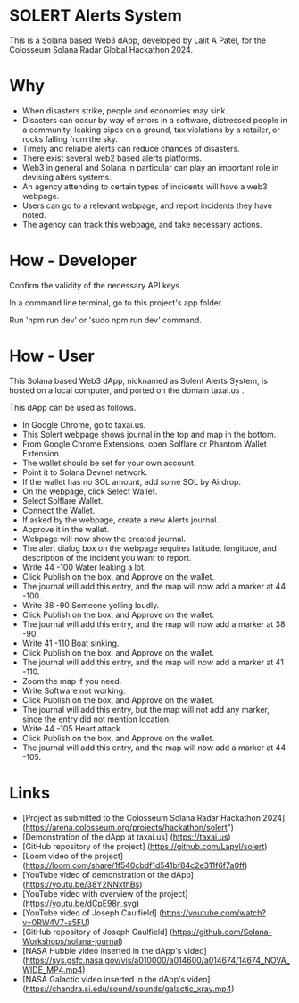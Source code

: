 # SOLERT Alerts System

This is a Solana based Web3 dApp, developed by Lalit A Patel, for the Colosseum Solana Radar Global Hackathon 2024.

# Why

- When disasters strike, people and economies may sink.
- Disasters can occur by way of errors in a software, distressed people in a community, leaking pipes on a ground, tax violations by a retailer, or rocks falling from the sky.
- Timely and reliable alerts can reduce chances of disasters.
-  There exist several web2 based alerts platforms.
- Web3 in general and Solana in particular can play an important role in devising alters systems.
- An agency attending to certain types of incidents will have a web3 webpage.
- Users can go to a relevant webpage, and report incidents they have noted.
- The agency can track this webpage, and take necessary actions.

# How - Developer

Confirm the validity of the necessary API keys.

In a command line terminal, go to this project's app folder.

Run 'npm run dev' or 'sudo npm run dev' command. 

# How - User

This Solana based Web3 dApp, nicknamed as Solent Alerts System, is hosted on a local computer, and ported on the domain taxai.us .

This dApp can be used as follows.

- In Google Chrome, go to taxai.us.
- This Solert webpage shows journal in the top and map in the bottom.
- From Google Chrome Extensions, open Solflare or Phantom Wallet Extension.
- The wallet should be set for your own account.
- Point it to Solana Devnet network.
- If the wallet has no SOL amount, add some SOL by Airdrop.
- On the webpage, click Select Wallet.
- Select Solflare Wallet.
- Connect the Wallet.
- If asked by the webpage, create a new Alerts journal.
- Approve it in the wallet.
- Webpage will now show the created journal.
- The alert dialog box on the webpage requires latitude, longitude, and description of the incident you want to report.
- Write 44 -100 Water leaking a lot.
- Click Publish on the box, and Approve on the wallet.
- The journal will add this entry, and the map will now add a marker at 44 -100.
- Write 38 -90 Someone yelling loudly.
- Click Publish on the box, and Approve on the wallet.
- The journal will add this entry, and the map will now add a marker at 38 -90.
- Write 41 -110 Boat sinking.
- Click Publish on the box, and Approve on the wallet.
- The journal will add this entry, and the map will now add a marker at 41 -110.
- Zoom the map if you need.
- Write Software not working.
- Click Publish on the box, and Approve on the wallet.
- The journal will add this entry, but the map will not add any marker, since the entry did not mention location.
- Write 44 -105 Heart attack.
- Click Publish on the box, and Approve on the wallet.
- The journal will add this entry, and the map will now add a marker at 44 -105.

# Links

- [Project as submitted to the Colosseum Solana Radar Hackathon 2024] (https://arena.colosseum.org/projects/hackathon/solert")
- [Demonstration of the dApp at taxai.us] (https://taxai.us)
- [GitHub repository of the project] (https://github.com/Lapyl/solert)
- [Loom video of the project] (https://loom.com/share/1f540cbdf1d541bf84c2e311f6f7a0ff)
- [YouTube video of demonstration of the dApp] (https://youtu.be/38Y2NNxthBs)
- [YouTube video with overview of the project] (https://youtu.be/dCpE98r_svg)
- [YouTube video of Joseph Caulfield] (https://youtube.com/watch?v=0RW4V7-a5FU)
- [GitHub repository of Joseph Caulfield] (https://github.com/Solana-Workshops/solana-journal)
- [NASA Hubble video inserted in the dApp's video] (https://svs.gsfc.nasa.gov/vis/a010000/a014600/a014674/14674_NOVA_WIDE_MP4.mp4)
- [NASA Galactic video inserted in the dApp's video] (https://chandra.si.edu/sound/sounds/galactic_xray.mp4)
